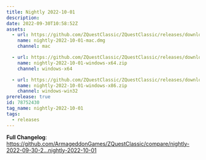 ```yaml
---
title: Nightly 2022-10-01
description: 
date: 2022-09-30T10:58:52Z
assets: 
  - url: https://github.com/ZQuestClassic/ZQuestClassic/releases/download/nightly-2022-10-01/nightly-2022-10-01-mac.dmg
    name: nightly-2022-10-01-mac.dmg
    channel: mac

  - url: https://github.com/ZQuestClassic/ZQuestClassic/releases/download/nightly-2022-10-01/nightly-2022-10-01-windows-x64.zip
    name: nightly-2022-10-01-windows-x64.zip
    channel: windows-x64

  - url: https://github.com/ZQuestClassic/ZQuestClassic/releases/download/nightly-2022-10-01/nightly-2022-10-01-windows-x86.zip
    name: nightly-2022-10-01-windows-x86.zip
    channel: windows-win32
prerelease: true
id: 78752430
tag_name: nightly-2022-10-01
tags:
  - releases
---
```


**Full Changelog**: https://github.com/ArmageddonGames/ZQuestClassic/compare/nightly-2022-09-30-2...nightly-2022-10-01
